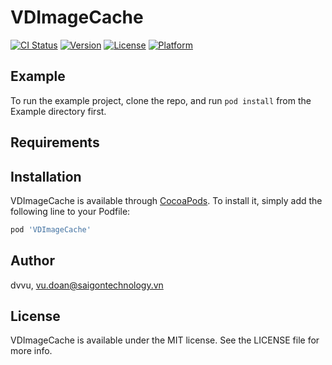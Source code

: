 # VDImageCache

[![CI Status](http://img.shields.io/travis/dvvu/VDImageCache.svg?style=flat)](https://travis-ci.org/dvvu/VDImageCache)
[![Version](https://img.shields.io/cocoapods/v/VDImageCache.svg?style=flat)](http://cocoapods.org/pods/VDImageCache)
[![License](https://img.shields.io/cocoapods/l/VDImageCache.svg?style=flat)](http://cocoapods.org/pods/VDImageCache)
[![Platform](https://img.shields.io/cocoapods/p/VDImageCache.svg?style=flat)](http://cocoapods.org/pods/VDImageCache)

## Example

To run the example project, clone the repo, and run `pod install` from the Example directory first.

## Requirements

## Installation

VDImageCache is available through [CocoaPods](http://cocoapods.org). To install
it, simply add the following line to your Podfile:

```ruby
pod 'VDImageCache'
```

## Author

dvvu, vu.doan@saigontechnology.vn

## License

VDImageCache is available under the MIT license. See the LICENSE file for more info.
